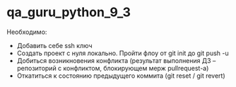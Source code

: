 # qa_guru_python_9_3
Необходимо:
+ Добавить себе ssh ключ
+ Создать проект с нуля локально. Пройти флоу от git init до git push -u
+ Добиться возникновения конфликта (результат выполнения ДЗ – репозиторий с конфликтом, блокирующем мерж pullrequest-а)
+ Откатиться к состоянию предыдущего коммита (git reset / git revert)
